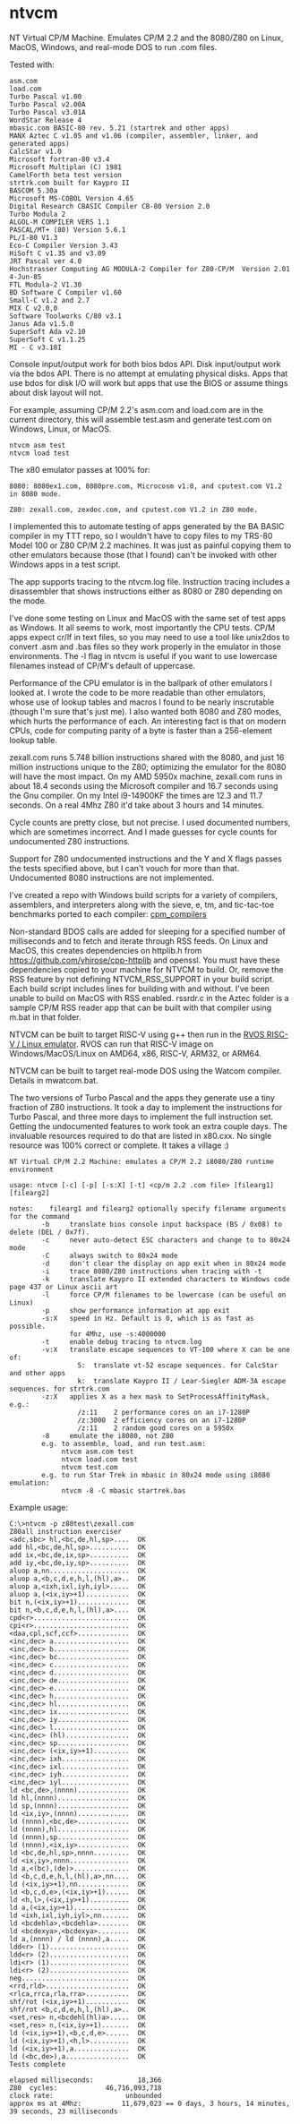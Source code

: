 # ntvcm
NT Virtual CP/M Machine. Emulates CP/M 2.2 and the 8080/Z80 on Linux, MacOS, Windows, and real-mode DOS to run .com files. 

Tested with:

    asm.com
    load.com
    Turbo Pascal v1.00
    Turbo Pascal v2.00A
    Turbo Pascal v3.01A
    WordStar Release 4
    mbasic.com BASIC-80 rev. 5.21 (startrek and other apps)
    MANX Aztec C v1.05 and v1.06 (compiler, assembler, linker, and generated apps)
    CalcStar v1.0
    Microsoft fortran-80 v3.4
    Microsoft Multiplan (C) 1981
    CamelForth beta test version
    strtrk.com built for Kaypro II
    BASCOM 5.30a
    Microsoft MS-COBOL Version 4.65
    Digital Research CBASIC Compiler CB-80 Version 2.0
    Turbo Modula 2
    ALGOL-M COMPILER VERS 1.1
    PASCAL/MT+ (80) Version 5.6.1
    PL/I-80 V1.3
    Eco-C Compiler Version 3.43
    HiSoft C v1.35 and v3.09
    JRT Pascal ver 4.0
    Hochstrasser Computing AG MODULA-2 Compiler for Z80-CP/M  Version 2.01  4-Jun-85
    FTL Modula-2 V1.30    
    BD Software C Compiler v1.60
    Small-C v1.2 and 2.7
    MIX C v2.0,0
    Software Toolworks C/80 v3.1
    Janus Ada v1.5.0
    SuperSoft Ada v2.10
    SuperSoft C v1.1.25
    MI - C v3.18I    
    
Console input/output work for both bios bdos API. Disk input/output work via the bdos API. There is no attempt at emulating physical disks. Apps that use bdos for disk I/O will work but apps that use the BIOS or assume things about disk layout will not.

For example, assuming CP/M 2.2's asm.com and load.com are in the current directory, this will assemble test.asm and generate test.com on Windows, Linux, or MacOS.

    ntvcm asm test
    ntvcm load test

The x80 emulator passes at 100% for:
    
    8080: 8080ex1.com, 8080pre.com, Microcosm v1.0, and cputest.com V1.2 in 8080 mode.
    
    Z80: zexall.com, zexdoc.com, and cputest.com V1.2 in Z80 mode.
    
I implemented this to automate testing of apps generated by the BA BASIC compiler in my TTT repo, so I wouldn't have to copy files to my TRS-80 Model 100 or Z80 CP/M 2.2 machines. It was just as painful copying them to other emulators because those (that I found) can't be invoked with other Windows apps in a test script.

The app supports tracing to the ntvcm.log file. Instruction tracing includes a disassembler that shows instructions either as 8080 or Z80 depending on the mode.

I've done some testing on Linux and MacOS with the same set of test apps as Windows. It all seems to work, most importantly the CPU tests. CP/M apps expect cr/lf in text files, so you may need to use a tool like unix2dos to convert .asm and .bas files so they work properly in the emulator in those environments. The -l flag in ntvcm is useful if you want to use lowercase filenames instead of CP/M's default of uppercase.

Performance of the CPU emulator is in the ballpark of other emulators I looked at. I wrote the code to be more readable than other emulators, whose use of lookup tables and macros I found to be nearly inscrutable (though I'm sure that's just me). I also wanted both 8080 and Z80
modes, which hurts the performance of each. An interesting fact is that on modern CPUs, code for computing parity of a byte is faster than a 256-element lookup table. 

zexall.com runs 5.748 billion instructions shared with the 8080, and just 16 million instructions unique to the Z80; optimizing the emulator for the 8080 will have the most impact. On my AMD 5950x machine, zexall.com runs in about 18.4 seconds using the Microsoft compiler and 16.7 seconds using the Gnu compiler. On my Intel i9-14900KF the times are 12.3 and 11.7 seconds. On a real 4Mhz Z80 it'd take about 3 hours and 14 minutes.

Cycle counts are pretty close, but not precise. I used documented numbers, which are sometimes incorrect. And I made guesses for cycle counts for undocumented Z80 instructions.

Support for Z80 undocumented instructions and the Y and X flags passes the tests specified above, but I can't vouch for more than that. Undocumented 8080 instructions are not implemented.

I've created a repo with Windows build scripts for a variety of compilers, assemblers, and interpreters along with the sieve, e, tm, and tic-tac-toe benchmarks ported to each compiler: [cpm_compilers](https://github.com/davidly/cpm_compilers)

Non-standard BDOS calls are added for sleeping for a specified number of milliseconds and to fetch and iterate through RSS feeds. On Linux and MacOS, this creates dependencies on httplib.h from  https://github.com/yhirose/cpp-httplib and openssl. You must have these dependencies copied
to your machine for NTVCM to build. Or, remove the RSS feature by not defining NTVCM_RSS_SUPPORT in your build script. Each build script includes lines for building with and without. I've been unable to build on MacOS with RSS enabled. rssrdr.c in the Aztec folder is a sample CP/M RSS reader app that can be built with that compiler using m.bat in that folder.

NTVCM can be built to target RISC-V using g++ then run in the [RVOS RISC-V / Linux emulator](https://github.com/davidly/rvos). RVOS can run that RISC-V image on Windows/MacOS/Linux on AMD64, x86, RISC-V, ARM32, or ARM64.

NTVCM can be built to target real-mode DOS using the Watcom compiler. Details in mwatcom.bat. 

The two versions of Turbo Pascal and the apps they generate use a tiny fraction of Z80 instructions. It took a day to implement the instructions for Turbo Pascal, and three more days to implement the full instruction set. Getting the undocumented features to work took an extra couple days. The invaluable resources required to do that are listed in x80.cxx. No single resource was 100% correct or complete. It takes a village :)

    NT Virtual CP/M 2.2 Machine: emulates a CP/M 2.2 i8080/Z80 runtime environment

    usage: ntvcm [-c] [-p] [-s:X] [-t] <cp/m 2.2 .com file> [filearg1] [filearg2]

    notes:    filearg1 and filearg2 optionally specify filename arguments for the command
            -b     translate bios console input backspace (BS / 0x08) to delete (DEL / 0x7f).
            -c     never auto-detect ESC characters and change to to 80x24 mode
            -C     always switch to 80x24 mode
            -d     don't clear the display on app exit when in 80x24 mode
            -i     trace 8080/Z80 instructions when tracing with -t
            -k     translate Kaypro II extended characters to Windows code page 437 or Linux ascii art
            -l     force CP/M filenames to be lowercase (can be useful on Linux)
            -p     show performance information at app exit
            -s:X   speed in Hz. Default is 0, which is as fast as possible.
                   for 4Mhz, use -s:4000000
            -t     enable debug tracing to ntvcm.log
            -v:X   translate escape sequences to VT-100 where X can be one of:
                     5:  translate vt-52 escape sequences. for CalcStar and other apps
                     k:  translate Kaypro II / Lear-Siegler ADM-3A escape sequences. for strtrk.com
            -z:X   applies X as a hex mask to SetProcessAffinityMask, e.g.:
                     /z:11    2 performance cores on an i7-1280P
                     /z:3000  2 efficiency cores on an i7-1280P
                     /z:11    2 random good cores on a 5950x
            -8     emulate the i8080, not Z80
            e.g. to assemble, load, and run test.asm:
                 ntvcm asm.com test
                 ntvcm load.com test
                 ntvcm test.com
            e.g. to run Star Trek in mbasic in 80x24 mode using i8080 emulation:
                 ntvcm -8 -C mbasic startrek.bas

Example usage:

    C:\>ntvcm -p z80test\zexall.com
    Z80all instruction exerciser
    <adc,sbc> hl,<bc,de,hl,sp>....  OK
    add hl,<bc,de,hl,sp>..........  OK
    add ix,<bc,de,ix,sp>..........  OK
    add iy,<bc,de,iy,sp>..........  OK
    aluop a,nn....................  OK
    aluop a,<b,c,d,e,h,l,(hl),a>..  OK
    aluop a,<ixh,ixl,iyh,iyl>.....  OK
    aluop a,(<ix,iy>+1)...........  OK
    bit n,(<ix,iy>+1).............  OK
    bit n,<b,c,d,e,h,l,(hl),a>....  OK
    cpd<r>........................  OK
    cpi<r>........................  OK
    <daa,cpl,scf,ccf>.............  OK
    <inc,dec> a...................  OK
    <inc,dec> b...................  OK
    <inc,dec> bc..................  OK
    <inc,dec> c...................  OK
    <inc,dec> d...................  OK
    <inc,dec> de..................  OK
    <inc,dec> e...................  OK
    <inc,dec> h...................  OK
    <inc,dec> hl..................  OK
    <inc,dec> ix..................  OK
    <inc,dec> iy..................  OK
    <inc,dec> l...................  OK
    <inc,dec> (hl)................  OK
    <inc,dec> sp..................  OK
    <inc,dec> (<ix,iy>+1).........  OK
    <inc,dec> ixh.................  OK
    <inc,dec> ixl.................  OK
    <inc,dec> iyh.................  OK
    <inc,dec> iyl.................  OK
    ld <bc,de>,(nnnn).............  OK
    ld hl,(nnnn)..................  OK
    ld sp,(nnnn)..................  OK
    ld <ix,iy>,(nnnn).............  OK
    ld (nnnn),<bc,de>.............  OK
    ld (nnnn),hl..................  OK
    ld (nnnn),sp..................  OK
    ld (nnnn),<ix,iy>.............  OK
    ld <bc,de,hl,sp>,nnnn.........  OK
    ld <ix,iy>,nnnn...............  OK
    ld a,<(bc),(de)>..............  OK
    ld <b,c,d,e,h,l,(hl),a>,nn....  OK
    ld (<ix,iy>+1),nn.............  OK
    ld <b,c,d,e>,(<ix,iy>+1)......  OK
    ld <h,l>,(<ix,iy>+1)..........  OK
    ld a,(<ix,iy>+1)..............  OK
    ld <ixh,ixl,iyh,iyl>,nn.......  OK
    ld <bcdehla>,<bcdehla>........  OK
    ld <bcdexya>,<bcdexya>........  OK
    ld a,(nnnn) / ld (nnnn),a.....  OK
    ldd<r> (1)....................  OK
    ldd<r> (2)....................  OK
    ldi<r> (1)....................  OK
    ldi<r> (2)....................  OK
    neg...........................  OK
    <rrd,rld>.....................  OK
    <rlca,rrca,rla,rra>...........  OK
    shf/rot (<ix,iy>+1)...........  OK
    shf/rot <b,c,d,e,h,l,(hl),a>..  OK
    <set,res> n,<bcdehl(hl)a>.....  OK
    <set,res> n,(<ix,iy>+1).......  OK
    ld (<ix,iy>+1),<b,c,d,e>......  OK
    ld (<ix,iy>+1),<h,l>..........  OK
    ld (<ix,iy>+1),a..............  OK
    ld (<bc,de>),a................  OK
    Tests complete
    
    elapsed milliseconds:           18,366
    Z80  cycles:            46,716,093,718
    clock rate:                  unbounded
    approx ms at 4Mhz:          11,679,023 == 0 days, 3 hours, 14 minutes, 39 seconds, 23 milliseconds
    

